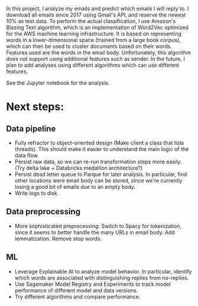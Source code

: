 In this project, I analyze my emails and predict which emails I will reply to. I download all emails since 2017 using Gmail's API, and reserve the newest 10% as test data. 
To perform the actual classification, I use Amazon's Blazing Text algorithm, which is an implementation of Word2Vec optimized for the AWS machine learning infrastructure. It is based on representing words in a lower-dimensional space (trained from a large book corpus), which can then be used to cluster documents based on their words. Features used are the words in the email body. Unfortunately, this algorithm does not support using additional features such as sender. In the future, I plan to add analyses using different algorithms which can use different features.

See the Jupyter notebook for the analysis.

# Next steps:
## Data pipeline
- Fully refractor to object-oriented design (Make client a class that lists threads). This should make it easier to understand the main logic of the data flow.
- Persist raw data, so we can re-run transformation steps more easily. (Try delta lake + Databricks medallion architecture?)
- Persist dead letter queue to Parque for later analysis. In particular, find other locations were email body can be stored, since we're currently losing a good bit of emails due to an empty body.
- Write logs to disk.

## Data preprocessing
- More sophisticated preprocessing: Switch to Spacy for tokenization, since it seems to better handle the many URLs in email body. Add lemmatization. Remove stop words.


## ML
- Leverage Explainable AI to analyze model behavior. In particular, identify which words are associated with distinguishing replies from no-replies.
- Use Sagemaker Model Registry and Experiments to track model performance of different model and data versions.
- Try different algorithms and compare performance.